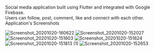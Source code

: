 Social media application built using Flutter and integrated with Google Firebase.  
Users can follow, post, comment, like and connect with each other. 
Application's Screenshots

![Screenshot_20201020-160622](https://user-images.githubusercontent.com/54983964/96575692-b8fc7000-12ee-11eb-82ae-c29e024d1bf9.png)
![Screenshot_20201020-152027](https://user-images.githubusercontent.com/54983964/96575696-ba2d9d00-12ee-11eb-9c36-71e3a3ba2714.png)
![Screenshot_20201020-151603](https://user-images.githubusercontent.com/54983964/96575699-bbf76080-12ee-11eb-9f76-f32154fbd7de.png)
![Screenshot_20201020-151624](https://user-images.githubusercontent.com/54983964/96575703-bd288d80-12ee-11eb-94b1-8d3e2028bdc6.png)
![Screenshot_20201020-151813 (1)](https://user-images.githubusercontent.com/54983964/96575705-bef25100-12ee-11eb-80ed-37e3378067d0.png)
![Screenshot_20201020-152653](https://user-images.githubusercontent.com/54983964/96575726-c3b70500-12ee-11eb-9510-4cb12b1e2247.png)


